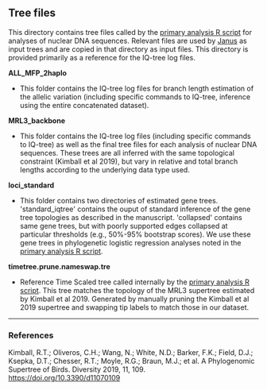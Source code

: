 ## Tree files

This directory contains tree files called by the [primary analysis R script](../../constrained_species_tree.R) for analyses of nuclear DNA sequences. Relevant files are used by [Janus](../../janus/) as input trees and are copied in that directory as input files. This directory is provided primarily as a reference for the IQ-tree log files. 

**ALL_MFP_2haplo**
* This folder contains the IQ-tree log files for branch length estimation of the allelic variation (including specific commands to IQ-tree, inference using the entire concatenated dataset).

**MRL3_backbone**
* This folder contains the IQ-tree log files (including specific commands to IQ-tree) as well as the final tree files for each analysis of nuclear DNA sequences. These trees are all inferred with the same topological constraint (Kimball et al 2019), but vary in relative and total branch lengths according to the underlying data type used.

**loci_standard**
* This folder contains two directories of estimated gene trees. 'standard_iqtree' contains the ouput of standard inference of the gene tree topologies as described in the manuscript. 'collapsed' contains same gene trees, but with poorly supported edges collapsed at particular thresholds (e.g., 50%-95% bootstrap scores). We use these gene trees in phylogenetic logistic regression analyses noted in the [primary analysis R script](../constrained_species_tree.R).

**timetree.prune.nameswap.tre**
* Reference Time Scaled tree called internally by the [primary analysis R script](../constrained_species_tree.R). This tree matches the topology of the MRL3 supertree estimated by Kimball et al 2019. Generated by manually pruning the Kimball et al 2019 supertree and swapping tip labels to match those in our dataset.

---

### References

Kimball, R.T.; Oliveros, C.H.; Wang, N.; White, N.D.; Barker, F.K.; Field, D.J.; Ksepka, D.T.; Chesser, R.T.; Moyle, R.G.; Braun, M.J.; et al. A Phylogenomic Supertree of Birds. Diversity 2019, 11, 109. https://doi.org/10.3390/d11070109

